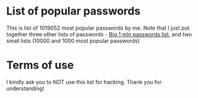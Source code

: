 # List of popular passwords

This is list of 1019052 most popular passwords by me.
Note that I just put together three other lists of passwords - [Big 1 mln passwords list](https://github.com/danielmiessler/SecLists/blob/master/Passwords/Common-Credentials/10-million-password-list-top-1000000.txt), and two small lists (10000 and 1000 most popular passwords)

# Terms of use

I kindly ask you to NOT use this list for hacking. Thank you for understanding! 
